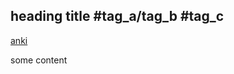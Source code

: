## heading title #tag_a/tag_b #tag_c

[anki](mdankibridge://notes/?id=1743032558208&mod=1743032558)

some content
